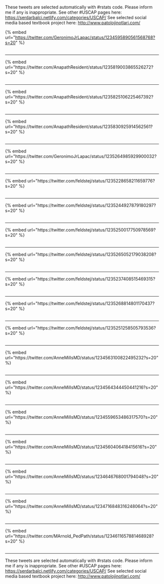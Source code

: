 

These tweets are selected automatically with #rstats code. Please inform me if any is inappropriate.
See other #USCAP pages here: https://serdarbalci.netlify.com/categories/USCAP/ 
See selected social media based textbook project here: http://www.patolojinotlari.com/

{% embed url="https://twitter.com/GeronimoJrLapac/status/1234595890561568768?s=20" %}<br>
<br>
<hr>
{% embed url="https://twitter.com/AnapathResident/status/1235819003865526272?s=20" %}<br>
<br>
<hr>
{% embed url="https://twitter.com/AnapathResident/status/1235825106225467392?s=20" %}<br>
<br>
<hr>
{% embed url="https://twitter.com/AnapathResident/status/1235830925914562561?s=20" %}<br>
<br>
<hr>
{% embed url="https://twitter.com/GeronimoJrLapac/status/1235264985929900032?s=20" %}<br>
<br>
<hr>
{% embed url="https://twitter.com/feldstej/status/1235228658211659776?s=20" %}<br>
<br>
<hr>
{% embed url="https://twitter.com/feldstej/status/1235244927879180297?s=20" %}<br>
<br>
<hr>
{% embed url="https://twitter.com/feldstej/status/1235250017750978569?s=20" %}<br>
<br>
<hr>
{% embed url="https://twitter.com/feldstej/status/1235265052179038208?s=20" %}<br>
<br>
<hr>
{% embed url="https://twitter.com/feldstej/status/1235237408515469315?s=20" %}<br>
<br>
<hr>
{% embed url="https://twitter.com/feldstej/status/1235268814801170437?s=20" %}<br>
<br>
<hr>
{% embed url="https://twitter.com/feldstej/status/1235251258505793536?s=20" %}<br>
<br>
<hr>
{% embed url="https://twitter.com/AnneMillsMD/status/1234563100822495232?s=20" %}<br>
<br>
<hr>
{% embed url="https://twitter.com/AnneMillsMD/status/1234564344450441216?s=20" %}<br>
<br>
<hr>
{% embed url="https://twitter.com/AnneMillsMD/status/1234559653486317570?s=20" %}<br>
<br>
<hr>
{% embed url="https://twitter.com/AnneMillsMD/status/1234560406418415616?s=20" %}<br>
<br>
<hr>
{% embed url="https://twitter.com/AnneMillsMD/status/1234646768001794048?s=20" %}<br>
<br>
<hr>
{% embed url="https://twitter.com/AnneMillsMD/status/1234716848316248064?s=20" %}<br>
<br>
<hr>
{% embed url="https://twitter.com/MArnold_PedPath/status/1234611657881468928?s=20" %}<br>
<br>
<hr>


These tweets are selected automatically with #rstats code. Please inform me if any is inappropriate.
See other #USCAP pages here: https://serdarbalci.netlify.com/categories/USCAP/ 
See selected social media based textbook project here: http://www.patolojinotlari.com/

